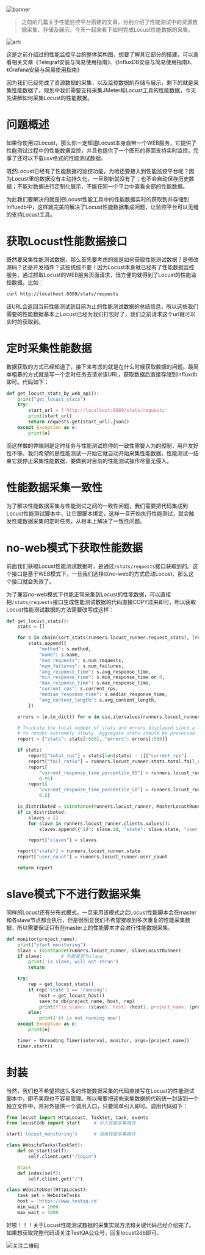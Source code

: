 ![banner](https://github.com/five3/testqa/blob/master/images/banner.png?raw=true)

> 之前的几篇关于性能监控平台搭建的文章，分别介绍了性能测试中的资源数据采集、存储及展示。今天一起来看下如何完成Locust性能数据的采集。

![arh](https://github.com/five3/testqa/blob/master/images/telegraf/telegraf-001.png?raw=true)

这是之前介绍过的性能监控平台的整体架构图，想要了解其它部分的搭建，可以查看相关文章《Telegraf安装与简易使用指南》、《InfluxDB安装与简易使用指南》、《Grafana安装与简易使用指南》

因为我们已经完成了资源数据的采集，以及监控数据的存储与展示，剩下的就是采集性能数据了。规划中我们需要支持采集JMeter和Locust工具的性能数据，今天先讲解如何采集Locust的性能数据。

# 问题概述
如果你使用过Locust，那么你一定知道Locust本身自带一个WEB服务，它提供了性能测试过程中的性能数据监控，并且也提供了一个图形的界面支持实时监控，完事了还可以下载csv格式的性能测试数据。

既然Locust已经有了性能数据的监控功能，为哈还要接入到性能监控平台呢？因为Locust里的数据没有主动持久化，一旦刷新就没有了；也不会自动保存历史数据；不能对数据进行定制化展示，不能在同一个平台中查看全部的性能数据。

为此我们要解决的就是把Locust性能工具中的性能数据实时的获取到并存储到Influxdb中，这样就完美的解决了Locust性能数据集成问题，让监控平台可以无缝的支持Locust工具。

# 获取Locust性能数据接口
既然要采集性能测试数据，那么首先要考虑的就是如何获取性能测试数据？是修改源码？还是开发插件？这些统统不要！因为Locust本身就已经有了性能数据监控服务，通过抓取Locust的WEB服务页面请求，很方便的就得到了Locust的性能监控数据。比如：
```bash
curl http://localhost:8089/stats/requests
```
该URL会返回当前性能测试到目前为止的性能测试数据的总结信息，所以这些我们需要的性能数据基本上Locust已经为我们打包好了，我们之前请求这个url就可以实时的获取到。

# 定时采集性能数据
数据获取的方式已经知道了，接下来考虑的就是在什么时候获取数据的问题。最简单粗暴的方式就是写一个定时任务去请求该URL，获取数据后直接存储到Influxdb即可。代码如下：
```python
def get_locust_stats_by_web_api():
    print("get_locust_stats")
    try:
        start_url = f'http://localhost:8089/stats/requests'
        print(start_url)
        return requests.get(start_url).json()
    except Exception as e:
        print(e)
```
而这样做的弊端则是定时任务与性能测试启停的一致性需要人为的控制，用户友好性不够。我们希望的是性能测试一开始它就自动开始采集性能数据，性能测试一结束它就停止采集性能数据，要做到对目前的性能测试操作尽量无侵入。

# 性能数据采集一致性
为了解决性能数据采集与性能测试之间的一致性问题，我们需要把代码集成到Locust性能测试脚本中，让它跟脚本绑定，这样一旦开始执行性能测试，就会触发性能数据采集的定时任务，从根本上解决了一致性问题。

# no-web模式下获取性能数据
前面我们获取Locust性能测试数据时，是通过`/stats/requests`接口获取到的。这个接口是基于WEB模式下，一旦我们选择以no-web的方式启动Locust，那么这个接口就会失效了。

为了兼容no-web模式下也能正常采集到Locust的性能数据，可以直接把`/stats/requests`接口生成性能测试数据的代码直接COPY过来即可，所以获取Locust性能测试数据的方法需要改写成这样：
```python
def get_locust_stats():
    stats = []

    for s in chain(sort_stats(runners.locust_runner.request_stats), [runners.locust_runner.stats.total]):
        stats.append({
            "method": s.method,
            "name": s.name,
            "num_requests": s.num_requests,
            "num_failures": s.num_failures,
            "avg_response_time": s.avg_response_time,
            "min_response_time": s.min_response_time or 0,
            "max_response_time": s.max_response_time,
            "current_rps": s.current_rps,
            "median_response_time": s.median_response_time,
            "avg_content_length": s.avg_content_length,
        })

    errors = [e.to_dict() for e in six.itervalues(runners.locust_runner.errors)]

    # Truncate the total number of stats and errors displayed since a large number of rows will cause the app
    # to render extremely slowly. Aggregate stats should be preserved.
    report = {"stats": stats[:500], "errors": errors[:500]}

    if stats:
        report["total_rps"] = stats[len(stats) - 1]["current_rps"]
        report["fail_ratio"] = runners.locust_runner.stats.total.fail_ratio
        report[
            "current_response_time_percentile_95"] = runners.locust_runner.stats.total.get_current_response_time_percentile(
            0.95)
        report[
            "current_response_time_percentile_50"] = runners.locust_runner.stats.total.get_current_response_time_percentile(
            0.5)

    is_distributed = isinstance(runners.locust_runner, MasterLocustRunner)
    if is_distributed:
        slaves = []
        for slave in runners.locust_runner.clients.values():
            slaves.append({"id": slave.id, "state": slave.state, "user_count": slave.user_count})

        report["slaves"] = slaves

    report["state"] = runners.locust_runner.state
    report["user_count"] = runners.locust_runner.user_count

    return report
```

# slave模式下不进行数据采集
同样的Locust还有分布式模式，一旦采用该模式之后Locust性能脚本会在master和各slave节点都会执行，但是很明显我们不希望接收到多次重复的性能采集数据，所以需要保证只有在master上的性能脚本才会进行性能数据采集。
```python
def monitor(project_name):
    print("start monitoring")
    slave = isinstance(runners.locust_runner, SlaveLocustRunner)
    if slave:       # 判断是否为slave
        print('is slave, will not rerun')
        return

    try:
        rep = get_locust_stats()
        if rep['state'] == 'running':
            host = get_locust_host()
            save_to_db(project_name, host, rep)
            print(f'is_slave: {slave}, host: {host}, project_name: {project_name}')
        else:
            print('it is not running now')
    except Exception as e:
        print(e)

    timer = threading.Timer(interval, monitor, args=[project_name])     # 定时任务
    timer.start()
```

# 封装
当然，我们也不希望把这么多的性能数据采集的代码直接写在Locust的性能测试脚本中，即不美观也不容易管理。所以需要把这些采集数据的代码统一封装到一个独立文件中，并对外提供一个调用入口，只要简单引入即可。调用代码如下：
```python
from locust import HttpLocust, TaskSet, task, events
from locust2db import start     # 引入性能采集模块

start('locust_monitoring')      # 调用性能采集模块

class WebsiteTasks(TaskSet):
    def on_start(self):
        self.client.get("/login")

    @task
    def index(self):
        self.client.get("/")

class WebsiteUser(HttpLocust):
    task_set = WebsiteTasks
    host = 'https://www.testqa.cn'
    min_wait = 1000
    max_wait = 1000
```

好啦！！！关于Locust性能测试数据的采集实现方法和关键代码已经介绍完了。如果想获取完整代码请关注TestQA公众号，回复locust2db即可。

![关注二维码](https://img-blog.csdnimg.cn/20190829223353609.jpg?x-oss-process=image/watermark,type_ZmFuZ3poZW5naGVpdGk,shadow_10,text_aHR0cHM6Ly9maXZlMy5ibG9nLmNzZG4ubmV0,size_16,color_FFFFFF,t_70)
